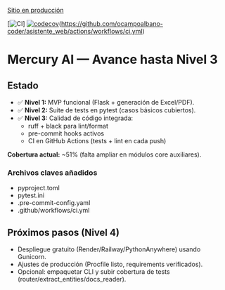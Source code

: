 ﻿[Sitio en producción](https://asistente-web.onrender.com)

[![CI](https://github.com/ocampoalbano-coder/asistente_web/actions/workflows/ci.yml/badge.svg)] [![codecov](https://codecov.io/gh/ocampoalbano-coder/asistente_web/branch/main/graph/badge.svg)](https://codecov.io/gh/ocampoalbano-coder/asistente_web)(https://github.com/ocampoalbano-coder/asistente_web/actions/workflows/ci.yml)

# Mercury AI — Avance hasta Nivel 3

## Estado
- ✅ **Nivel 1:** MVP funcional (Flask + generación de Excel/PDF).
- ✅ **Nivel 2:** Suite de tests en pytest (casos básicos cubiertos).
- ✅ **Nivel 3:** Calidad de código integrada:
  - ruff + black para lint/format
  - pre-commit hooks activos
  - CI en GitHub Actions (tests + lint en cada push)

**Cobertura actual:** ~51% (falta ampliar en módulos core auxiliares).

### Archivos claves añadidos
- pyproject.toml
- pytest.ini
- .pre-commit-config.yaml
- .github/workflows/ci.yml

## Próximos pasos (Nivel 4)
- Despliegue gratuito (Render/Railway/PythonAnywhere) usando Gunicorn.
- Ajustes de producción (Procfile listo, requirements verificados).
- Opcional: empaquetar CLI y subir cobertura de tests (router/extract_entities/docs_reader).




